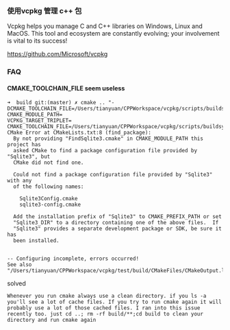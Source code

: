 ### 使用vcpkg 管理 c++ 包

Vcpkg helps you manage C and C++ libraries on Windows, Linux and MacOS. This tool and ecosystem are constantly evolving; your involvement is vital to its success!

https://github.com/Microsoft/vcpkg



### FAQ

#### CMAKE_TOOLCHAIN_FILE seem useless

```
➜  build git:(master) ✗ cmake .. "-DCMAKE_TOOLCHAIN_FILE=/Users/tianyuan/CPPWorkspace/vcpkg/scripts/buildsystems/vcpkg.cmake"
CMAKE_MODULE_PATH=
VCPKG_TARGET_TRIPLET=
CMAKE_TOOLCHAIN_FILE=/Users/tianyuan/CPPWorkspace/vcpkg/scripts/buildsystems/vcpkg.cmake
CMake Error at CMakeLists.txt:8 (find_package):
  By not providing "FindSqlite3.cmake" in CMAKE_MODULE_PATH this project has
  asked CMake to find a package configuration file provided by "Sqlite3", but
  CMake did not find one.

  Could not find a package configuration file provided by "Sqlite3" with any
  of the following names:

    Sqlite3Config.cmake
    sqlite3-config.cmake

  Add the installation prefix of "Sqlite3" to CMAKE_PREFIX_PATH or set
  "Sqlite3_DIR" to a directory containing one of the above files.  If
  "Sqlite3" provides a separate development package or SDK, be sure it has
  been installed.


-- Configuring incomplete, errors occurred!
See also "/Users/tianyuan/CPPWorkspace/vcpkg/test/build/CMakeFiles/CMakeOutput.log".
```

solved

```
Whenever you run cmake always use a clean directory. if you ls -a you'll see a lot of cache files. If you try to run cmake again it will probably use a lot of those cached files. I ran into this issue recently too. just cd ..; rm -rf build/**;cd build to clean your directory and run cmake again
```

